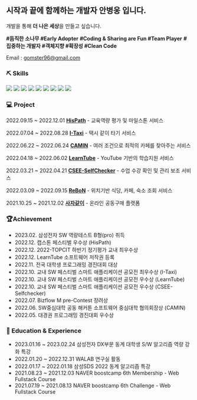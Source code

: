 ## 시작과 끝에 함께하는 개발자 안병웅 입니다.
개발을 통해 **더 나은 세상**을 만들고 싶습니다. 

**#듬직한 소나무 #Early Adopter** **#Coding & Sharing are Fun #Team Player** **# 집중하는 개발자 #객체지향 #확장성 #Clean Code**

Email : gomster96@gmail.com



### ⛏️ Skills
<div>
  <img src="https://img.shields.io/badge/Java-007396?style=flat-square&logo=java&logoColor=white"/>
  <img src="https://img.shields.io/badge/SpringBoot-6DB33F?style=flat-square&logo=springboot&logoColor=white"/>
  <img src="https://img.shields.io/badge/JPA-6DB33F?style=flat-square&logo=springboot&logoColor=black">
  <img src="https://img.shields.io/badge/MySQL-4479A1?style=flat-square&logo=MySQL&logoColor=white"/>
  <img src="https://img.shields.io/badge/React-61DAFB?style=flat-square&logo=React&logoColor=white"/>
  <img src="https://img.shields.io/badge/C++-00599C?style=flat-square&logo=c%2B%2B&logoColor=white"/>
  <img src="https://img.shields.io/badge/JavaScript-F7DF1E?style=flat-square&logo=JavaScript&logoColor=black"/>
  <img src="https://img.shields.io/badge/Node.js-339933?style=flat-square&logo=Node.js&logoColor=white"/>
  <img src="https://img.shields.io/badge/Express-000000?style=flat-square&logo=Express&logoColor=white"/>
  

</div>

### 💻 Project
2022.09.15 ~ 2022.12.01 [**HisPath**](https://github.com/HisPath/HisPath-Server) - 교육역량 평가 및 마일스톤 서비스

2022.07.04 ~ 2022.08.28 [**I-Taxi**](https://github.com/I-Taxi/server) - 택시 같이 타기 서비스

2022.06.22 ~ 2022.06.24 [**CAMIN**](https://github.com/SW-HACKATHON-CAMIN/camin-server) - 여러 조건으로 최적의 카페를 찾아주는 서비스

2022.04.18 ~ 2022.06.02 [**LearnTube**](https://github.com/gomster96/LearnTube) - YouTube 기반의 학습지원 서비스

2022.03.21 ~ 2022.04.21 [**CSEE-SelfChecker**](https://github.com/gomster96/CSEE-SelfCheck) - 수업 수강 확인 및 관리 보조 서비스

2022.03.09 ~ 2022.09.15 [**ReBoN**](https://github.com/RE-BON/ReBoN) - 위치기반 식당, 카페, 숙소 조회 서비스

2021.10.25 ~ 2021.12.02 [**사자같이**](https://github.com/gomster96/WEB19-sajagachi) - 온라인 공동구매 플랫폼

### 🏆Achievement
- 2023.02. 삼성전자 SW 역량테스트 B형(pro) 취득
- 2022.12. 캡스톤 페스티벌 우수상 (HisPath)
- 2022.12. 2022-TOPCIT 하반기 정기평가 교내 최우수상
- 2022.12. LearnTube 소프트웨어 저작권 등록
- 2022.11. 전국 대학생 프로그래밍 경진대회 대상
- 2022.10. 교내 SW 페스티벌 스마트 애플리케이션 공모전 최우수상 (I-Taxi)
- 2022.10. 교내 SW 페스티벌 스마트 애플리케이션 공모전 우수상 (LearnTube)
- 2022.10. 교내 SW 페스티벌 스마트 애플리케이션 공모전 우수상 (CSEE-Selfchecker)
- 2022.07. Bizflow M pre-Contest 장려상
- 2022.06. SW중심대학 공동 해커톤 소프트웨어 중심대학 협의회장상 (CAMIN)
- 2022.05. 대경권 프로그래밍 경진대회 우수상

### 📄 Education & Experience
- 2023.01.16 ~ 2023.02.24 삼성전자 DX부문 동계 대학생 S/W 알고리즘 역량 강화 특강
- 2022.01.20 ~ 2022.12.31 WALAB 연구실 활동
- 2022.01.17 ~ 2022.01.18 삼성SDS 2022 동계 알고리즘 특강
- 2021.08.23 ~ 2021.12.03 NAVER boostcamp 6th Membership - Web Fullstack Course
- 2021.07.19 ~ 2021.08.13 NAVER boostcamp 6th Challenge - Web Fullstack Course
